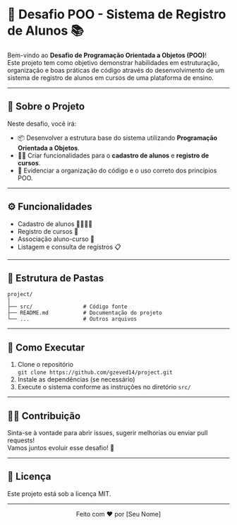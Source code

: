 # 🚀 Desafio POO - Sistema de Registro de Alunos 📚

Bem-vindo ao **Desafio de Programação Orientada a Objetos (POO)**!  
Este projeto tem como objetivo demonstrar habilidades em estruturação, organização e boas práticas de código através do desenvolvimento de um sistema de registro de alunos em cursos de uma plataforma de ensino.

---

## 📝 Sobre o Projeto

Neste desafio, você irá:

- 📦 Desenvolver a estrutura base do sistema utilizando **Programação Orientada a Objetos**.
- 👩‍💻 Criar funcionalidades para o **cadastro de alunos** e **registro de cursos**.
- 🎯 Evidenciar a organização do código e o uso correto dos princípios POO.

---

## ⚙️ Funcionalidades

- Cadastro de alunos 👨‍🎓👩‍🎓
- Registro de cursos 📖
- Associação aluno-curso 🔗
- Listagem e consulta de registros 📋

---


## 📂 Estrutura de Pastas

```
project/
│
├── src/                # Código fonte
├── README.md           # Documentação do projeto
└── ...                 # Outros arquivos
```

---

## 🚦 Como Executar

1. Clone o repositório  
   `git clone https://github.com/gzeved14/project.git`
2. Instale as dependências (se necessário)
3. Execute o sistema conforme as instruções no diretório `src/`

---

## 👨‍🏫 Contribuição

Sinta-se à vontade para abrir issues, sugerir melhorias ou enviar pull requests!  
Vamos juntos evoluir esse desafio! 🤝

---

## 📢 Licença

Este projeto está sob a licença MIT.

---

<div align="center">
  Feito com ❤️ por [Seu Nome]
</div>
